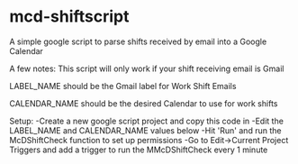 # mcd-shiftscript
A simple google script to parse shifts received by email into a Google Calendar

A few notes:
This script will only work if your shift receiving email is Gmail

LABEL_NAME should be the Gmail label for Work Shift Emails

CALENDAR_NAME should be the desired Calendar to use for work shifts

Setup:
-Create a new google script project and copy this code in
-Edit the LABEL_NAME and CALENDAR_NAME values below
-Hit 'Run' and run the McDShiftCheck function to set up permissions
-Go to Edit->Current Project Triggers and add a trigger to run the MMcDShiftCheck every 1 minute
